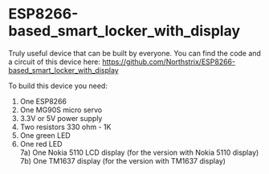 # ESP8266-based_smart_locker_with_display
Truly useful device that can be built by everyone.
You can find the code and a circuit of this device here:  https://github.com/Northstrix/ESP8266-based_smart_locker_with_display

To build this device you need:
1) One ESP8266
2) One MG90S micro servo
3) 3.3V or 5V power supply
4) Two resistors 330 ohm - 1K
5) One green LED
6) One red LED </br>
7a) One Nokia 5110 LCD display (for the version with Nokia 5110 display) </br>
7b) One TM1637 display (for the version with TM1637 display)
